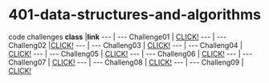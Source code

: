 # 401-data-structures-and-algorithms
code challenges
**class** |**link**
--- | --- 
Challenge01 | [CLICK!](https://github.com/alaaalmasri12/401-data-structures-and-algorithms/tree/array-reverse/challenges/arrayReverse)
--- | ---
Challeng02 |[CLICK!](https://github.com/alaaalmasri12/401-data-structures-and-algorithms/tree/array-shift/challenges/shiftarray)
--- | --- 
Challeng03 | [CLICK!](https://github.com/alaaalmasri12/401-data-structures-and-algorithms/tree/array-binary-search/challenges/arrayBinarysearch)
--- | --- 
Challeng04 | [CLICK!](https://github.com/alaaalmasri12/401-data-structures-and-algorithms/tree/linked-list/challenges/linkedlist)
--- | --- 
Challeng05 | [CLICK!](https://github.com/alaaalmasri12/401-data-structures-and-algorithms/tree/ll-insertion/challenges/linkedlist)
--- | --- 
Challeng06 | [CLICK!](https://github.com/alaaalmasri12/401-data-structures-and-algorithms/tree/ll-kth-from-end/challenges/linkedlist)
--- | --- 
Challeng07 | [CLICK!](https://github.com/alaaalmasri12/401-data-structures-and-algorithms/tree/ll-kth-from-end/challenges/linkedlist)
--- | --- 
Challeng08 | [CLICK!](https://github.com/alaaalmasri12/401-data-structures-and-algorithms/tree/ll-merge/challenges/linkedlist)
--- | --- 
Challeng09 | [CLICK!](https://alaaalmasri12.github.io/reading-notes-301/class-09)



